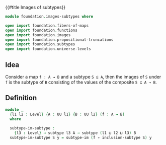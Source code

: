 {{#title  Images of subtypes}}

```agda
module foundation.images-subtypes where

open import foundation.fibers-of-maps
open import foundation.functions
open import foundation.images
open import foundation.propositional-truncations
open import foundation.subtypes
open import foundation.universe-levels
```

## Idea

Consider a map `f : A → B` and a subtype `S ⊆ A`, then the images of `S` under `f` is the subtype of `B` consisting of the values of the composite `S ⊆ A → B`.

## Definition

```agda
module _
  {l1 l2 : Level} {A : UU l1} {B : UU l2} (f : A → B)
  where
  
  subtype-im-subtype :
    {l3 : Level} → subtype l3 A → subtype (l1 ⊔ l2 ⊔ l3) B
  subtype-im-subtype S y = subtype-im (f ∘ inclusion-subtype S) y
```
